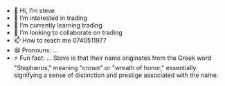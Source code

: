 - 👋 Hi, I’m steve
- 👀 I’m interested in trading
- 🌱 I’m currently learning trading
- 💞️ I’m looking to collaborate on trading
- 📫 How to reach me 0740511977
- 😄 Pronouns: ...
- ⚡ Fun fact: ... Steve is that their name originates from the Greek word "Stephanos," meaning "crown" or "wreath of honor," essentially signifying a sense of distinction and prestige associated with the name. 

<!---
steve is a ✨ special ✨ repository because its `README.md` (this file) appears on your GitHub profile.
You can click the Preview link to take a look at your changes.
--->
